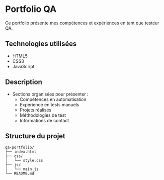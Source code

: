 # Portfolio QA

Ce portfolio présente mes compétences et expériences en tant que testeur QA.

## Technologies utilisées

- HTML5
- CSS3
- JavaScript

## Description

- Sections organisées pour présenter :
  - Compétences en automatisation
  - Expérience en tests manuels
  - Projets réalisés
  - Méthodologies de test
  - Informations de contact

## Structure du projet

```
qa-portfolio/
├── index.html
├── css/
│   └── style.css
├── js/
│   └── main.js
└── README.md
```

